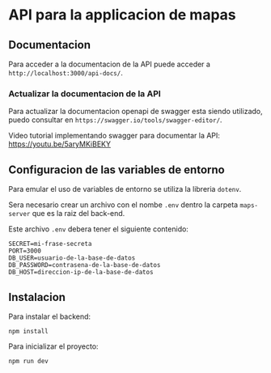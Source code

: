 # API para la applicacion de mapas

## Documentacion

Para acceder a la documentacion de la API puede acceder a `http://localhost:3000/api-docs/`.

### Actualizar la documentacion de la API

Para actualizar la documentacion openapi de swagger esta siendo utilizado, puedo consultar en `https://swagger.io/tools/swagger-editor/`.

Video tutorial implementando swagger para documentar la API: https://youtu.be/5aryMKiBEKY

## Configuracion de las variables de entorno

Para emular el uso de variables de entorno se utiliza la libreria `dotenv`.

Sera necesario crear un archivo con el nombe `.env` dentro la carpeta `maps-server` que es la raiz del back-end.

Este archivo `.env` debera tener el siguiente contenido:

```
SECRET=mi-frase-secreta
PORT=3000
DB_USER=usuario-de-la-base-de-datos
DB_PASSWORD=contrasena-de-la-base-de-datos
DB_HOST=direccion-ip-de-la-base-de-datos
```

## Instalacion

Para instalar el backend:

```
npm install
```

Para inicializar el proyecto:

```
npm run dev

```

